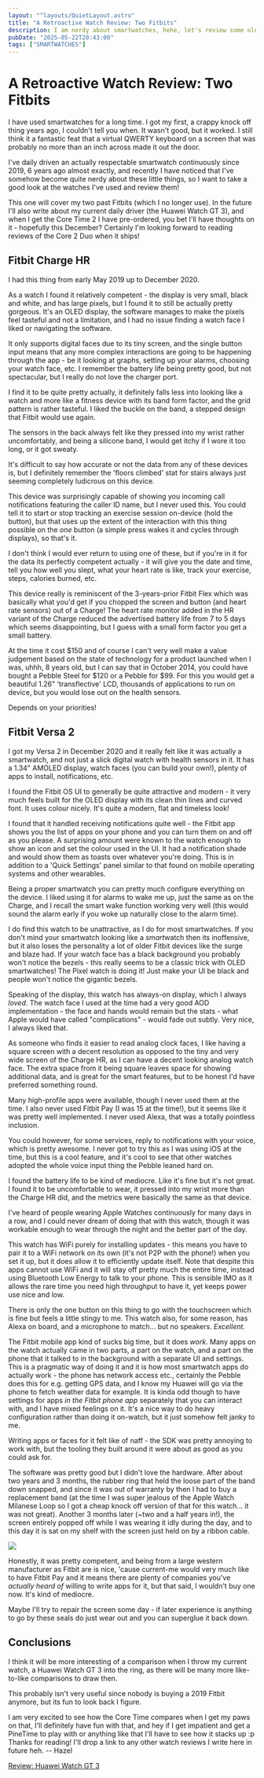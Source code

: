 ```yaml
---
layout: "^layouts/QuietLayout.astro"
title: "A Retroactive Watch Review: Two Fitbits"
description: I am nerdy about smartwatches, hehe, let's review some old Fitbits.
pubDate: "2025-05-22T20:43:00"
tags: ["SMARTWATCHES"]
---
```


# A Retroactive Watch Review: Two Fitbits

I have used smartwatches for a long time. I got my first, a crappy knock off thing years ago, I couldn't tell you when. It wasn't good, but it worked. I still think it a fantastic feat that a virtual QWERTY keyboard on a screen that was probably no more than an inch across made it out the door.

I've daily driven an actually respectable smartwatch continuously since 2019, 6 years ago almost exactly, and recently I have noticed that I've somehow become quite nerdy about these little things, so I want to take a good look at the watches I've used and review them!

This one will cover my two past Fitbits (which I no longer use). In the future I'll also write about my current daily driver (the Huawei Watch GT 3), and when I get the Core Time 2 I have pre-ordered, you bet I'll have thoughts on it - hopefully this December? Certainly I'm looking forward to reading reviews of the Core 2 Duo when it ships!

## Fitbit Charge HR

I had this thing from early May 2019 up to December 2020.

As a watch I found it relatively competent - the display is very small, black and white, and has large pixels, but I found it to still be actually pretty gorgeous. It's an OLED display, the software manages to make the pixels feel tasteful and not a limitation, and I had no issue finding a watch face I liked or navigating the software.

It only supports digital faces due to its tiny screen, and the single button input means that any more complex interactions are going to be happening through the app - be it looking at graphs, setting up your alarms, choosing your watch face, etc.
I remember the battery life being pretty good, but not spectacular, but I really do not love the charger port.

I find it to be quite pretty actually, it definitely falls less into looking like a watch and more like a fitness device with its band form factor, and the grid pattern is rather tasteful. I liked the buckle on the band, a stepped design that Fitbit would use again.

The sensors in the back always felt like they pressed into my wrist rather uncomfortably, and being a silicone band, I would get itchy if I wore it too long, or it got sweaty.

It's difficult to say how accurate or not the data from any of these devices is, but I definitely remember the 'floors climbed' stat for stairs always just seeming completely ludicrous on this device.

This device was surprisingly capable of showing you incoming call notifications featuring the caller ID name, but I never used this. You could tell it to start or stop tracking an exercise session on-device (hold the button), but that uses up the extent of the interaction with this thing possible on the *one* button (a simple press wakes it and cycles through displays), so that's it.

I don't think I would ever return to using one of these, but if you're in it for the data its perfectly competent actually - it will give you the date and time, tell you how well you slept, what your heart rate is like, track your exercise, steps, calories burned, etc.

This device really is reminiscent of the 3-years-prior Fitbit Flex which was basically what you'd get if you chopped the screen and button (and heart rate sensors) out of a Charge! The heart rate monitor added in the HR variant of the Charge reduced the advertised battery life from 7 to 5 days which seems disappointing, but I guess with a small form factor you get a small battery.

At the time it cost \$150 and of course I can't very well make a value judgement based on the state of technology for a product launched when I was, uhhh, 8 years old, but I can say that in October 2014, you could have bought a Pebble Steel for \$120 or a Pebble for \$99. For this you would get a beautiful 1.26" 'transflective' LCD, thousands of applications to run on device, but you would lose out on the health sensors.

Depends on your priorities!

## Fitbit Versa 2

I got my Versa 2 in December 2020 and it really felt like it was actually a smartwatch, and not just a slick digital watch with health sensors in it.
It has a 1.34" AMOLED display, watch faces (you can build your own!), plenty of apps to install, notifications, etc.

I found the Fitbit OS UI to generally be quite attractive and modern - it very much feels built for the OLED display with its clean thin lines and curved font. It uses colour nicely. It's quite a modern, flat and timeless look!

I found that it handled receiving notifications quite well - the Fitbit app shows you the list of apps on your phone and you can turn them on and off as you please. A surprising amount were known to the watch enough to show an icon and set the colour used in the UI. It had a notification shade and would show them as toasts over whatever you're doing. This is in addition to a 'Quick Settings' panel similar to that found on mobile operating systems and other wearables.

Being a proper smartwatch you can pretty much configure everything on the device. I liked using it for alarms to wake me up, just the same as on the Charge, and I recall the smart wake function working very well (this would sound the alarm early if you woke up naturally close to the alarm time).

I do find this watch to be unattractive, as I do for most smartwatches. If you don't mind your smartwatch looking like a *smart*watch then its inoffensive, but it also loses the personality a lot of older Fitbit devices like the surge and blaze had. If your watch face has a black background you probably won't notice the bezels - this really seems to be a classic trick with OLED smartwatches! The Pixel watch is doing it! Just make your UI be black and people won't notice the gigantic bezels.

Speaking of the display, this watch has always-on display, which I always *loved*. The watch face I used at the time had a very good AOD implementation - the face and hands would remain but the stats - what Apple would have called "complications" - would fade out subtly. Very nice, I always liked that.

As someone who finds it easier to read analog clock faces, I like having a square screen with a decent resolution as opposed to the tiny and very wide screen of the Charge HR, as I can have a decent looking analog watch face. The extra space from it being square leaves space for showing additional data, and is great for the smart features, but to be honest I'd have preferred something round.

Many high-profile apps were available, though I never used them at the time. I also never used Fitbit Pay (I was 15 at the time!), but it seems like it was pretty well implemented. I never used Alexa, that was a totally pointless inclusion.

You could however, for some services, reply to notifications with your voice, which is pretty awesome. I never got to try this as I was using iOS at the time, but this is a cool feature, and it's cool to see that other watches adopted the whole voice input thing the Pebble leaned hard on.

I found the battery life to be kind of mediocre. Like it's fine but it's not great. I found it to be uncomfortable to wear, it pressed into my wrist more than the Charge HR did, and the metrics were basically the same as that device.

I've heard of people wearing Apple Watches continuously for many days in a row, and I could never dream of doing that with this watch, though it was workable enough to wear through the night and the better part of the day.

This watch has WiFi purely for installing updates - this means you have to pair it to a WiFi network on its own (it's not P2P with the phone!) when you set it up, but it does allow it to efficiently update itself. Note that despite this apps cannot use WiFi and it will stay off pretty much the entire time, instead using Bluetooth Low Energy to talk to your phone. This is sensible IMO as it allows the rare time you need high throughput to have it, yet keeps power use nice and low.

There is only the one button on this thing to go with the touchscreen which is fine but feels a little stingy to me. This watch also, for some reason, has Alexa on board, and a microphone to match... but no speakers. *Excellent.*

The Fitbit mobile app kind of sucks big time, but it does *work*. Many apps on the watch actually came in two parts, a part on the watch, and a part on the phone that it talked to in the background with a separate UI and settings. This is a pragmatic way of doing it and it is how most smartwatch apps do actually work - the phone has network access etc., certainly the Pebble does this for e.g. getting GPS data, and I know my Huawei will go via the phone to fetch weather data for example. It is kinda odd though to have settings for apps *in the Fitbit phone app* separately that you can interact with, and I have mixed feelings on it. It's a nice way to do heavy configuration rather than doing it on-watch, but it just somehow felt janky to me.

Writing apps or faces for it felt like of naff - the SDK was pretty annoying to work with, but the tooling they built around it were about as good as you could ask for.

The software was pretty good but I didn't love the hardware. After about two years and 3 months, the rubber ring that held the loose part of the band down snapped, and since it was out of warranty by then I had to buy a replacement band (at the time I was super jealous of the Apple Watch Milanese Loop so I got a cheap knock off version of that for this watch... it was not great). Another 3 months later (~two and a half years in!), the screen entirely popped off while I was wearing it idly during the day, and to this day it is sat on my shelf with the screen just held on by a ribbon cable.

![](https://i.yellows.ink/5b494c919.jpeg)

Honestly, it was pretty competent, and being from a large western manufacturer as Fitbit are is nice, 'cause current-me would very much like to have Fitbit Pay and it means there are plenty of companies you've *actually heard of* willing to write apps for it, but that said, I wouldn't buy one now. It's kind of mediocre.

Maybe I'll try to repair the screen some day - if later experience is anything to go by these seals do just wear out and you can superglue it back down.

## Conclusions

I think it will be more interesting of a comparison when I throw my current watch, a Huawei Watch GT 3 into the ring, as there will be many more like-to-like comparisons to draw then.

This probably isn't very useful since nobody is buying a 2019 Fitbit anymore, but its fun to look back I figure.

I am very excited to see how the Core Time compares when I get my paws on that, I'll definitely have fun with that, and hey if I get impatient and get a PineTime to play with or anything like that I'll have to see how it stacks up :p
Thanks for reading! I'll drop a link to any other watch reviews I write here in future heh.
 \-- Hazel

[Review: Huawei Watch GT 3](/~sink/blog/2025/07/watch-review-gt3)
